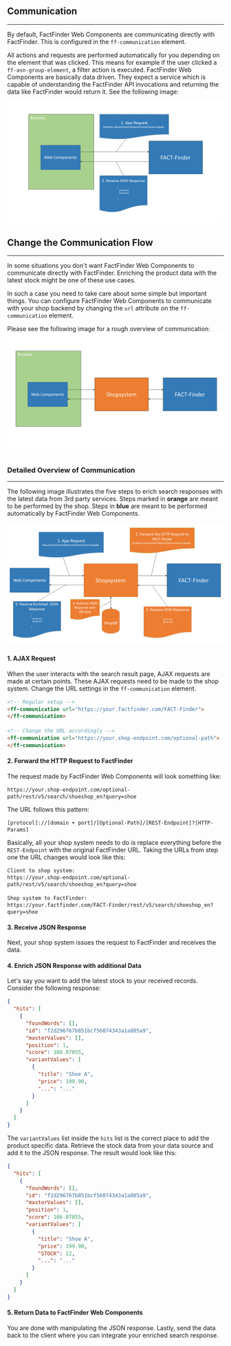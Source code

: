 ## Communication

---
By default, FactFinder Web Components are communicating directly with FactFinder. This is configured in the `ff-communication` element.

All actions and requests are performed automatically for you depending on the element that was
clicked.
This means for example if the user clicked a `ff-asn-group-element`, a filter action is executed. FactFinder Web Components are basically data driven.
They expect a service which is capable of understanding the FactFinder API invocations and returning the data like FactFinder would return it.
See the following image:

![Folie3.PNG](/images/kommunikation/Folie3_ng.PNG)

## Change the Communication Flow

---
In some situations you don't want FactFinder Web Components to communicate directly with FactFinder.
Enriching the product data with the latest stock might be one of these use cases.

In such a case you need to take care about some simple but important things.
You can configure FactFinder Web Components to communicate with your shop backend by changing the `url` attribute on the `ff-communication` element.

Please see the following image for a rough overview of communication:
![Folie1.PNG](/images/kommunikation/Folie1.PNG)

### Detailed Overview of Communication

---
The following image illustrates the five steps to erich search responses with the latest data from 3rd party services.
Steps marked in __orange__ are meant to be performed by the shop.
Steps in __blue__ are meant to be performed automatically by FactFinder Web Components.

![Folie2.PNG](/images/kommunikation/Folie2_ng.PNG)

#### 1. AJAX Request

When the user interacts with the search result page, AJAX requests are made at certain points.
These AJAX requests need to be made to the shop system.
Change the URL settings in the `ff-communication` element.

```html
<!-- Regular setup -->
<ff-communication url="https://your.factfinder.com/FACT-Finder">
</ff-communication>

<!-- Change the URL accordingly -->
<ff-communication url="https://your.shop-endpoint.com/optional-path">
</ff-communication>
```


#### 2. Forward the HTTP Request to FactFinder

The request made by FactFinder Web Components will look something like:
```
https://your.shop-endpoint.com/optional-path/rest/v5/search/shoeshop_en?query=shoe
```

The URL follows this pattern:

```
[protocol]://[domain + port]/[Optional-Path]/[REST-Endpoint]?[HTTP-Params]
```

Basically, all your shop system needs to do is replace everything before the `REST-Endpoint` with the original FactFinder URL.
Taking the URLs from step one the URL changes would look like this:

```
Client to shop system:
https://your.shop-endpoint.com/optional-path/rest/v5/search/shoeshop_en?query=shoe

Shop system to FactFinder:
https://your.factfinder.com/FACT-Finder/rest/v5/search/shoeshop_en?query=shoe
```

#### 3. Receive JSON Response

Next, your shop system issues the request to FactFinder and receives the data.

#### 4. Enrich JSON Response with additional Data

Let's say you want to add the latest stock to your received records. Consider the following response:

```json
{
  "hits": [
    {
      "foundWords": [],
      "id": "f2d296767b851bcf56074343a1a805a9",
      "masterValues": [],
      "position": 1,
      "score": 106.07055,
      "variantValues": [
        {
          "title": "Shoe A",
          "price": 199.90,
          "...": "..."
        }
      ]
    }
  ]
}
```

The `variantValues` list inside the `hits` list is the correct place to add the product specific data.
Retrieve the stock data from your data source and add it to the JSON response.
The result would look like this:

```json
{
  "hits": [
    {
      "foundWords": [],
      "id": "f2d296767b851bcf56074343a1a805a9",
      "masterValues": [],
      "position": 1,
      "score": 106.07055,
      "variantValues": [
        {
          "title": "Shoe A",
          "price": 199.90,
          "STOCK": 12,
          "...": "..."
        }
      ]
    }
  ]
}
```

#### 5. Return Data to FactFinder Web Components

You are done with manipulating the JSON response.
Lastly, send the data back to the client where you can integrate your enriched search response.
